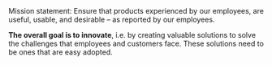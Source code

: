 <style>
.quote {
  font-weight: lighter;
  font-size: 20px;
  line-height: 32px;
  background-color: #ECFCFB;
  margin-bottom: 22px;
  padding: 30px;
  border-radius: 8px;
}
</style>

<div className="quote">Mission statement: Ensure that products experienced by our employees, are useful, usable, and desirable – as reported by our employees.</div>

**The overall goal is to innovate**, i.e. by creating valuable solutions to solve the challenges that employees and customers face. These solutions need to be ones that are easy adopted.
